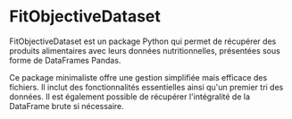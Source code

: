 # FitObjectiveDataset

FitObjectiveDataset est un package Python qui permet de récupérer des produits alimentaires avec leurs données nutritionnelles, présentées sous forme de DataFrames Pandas.

Ce package minimaliste offre une gestion simplifiée mais efficace des fichiers. Il inclut des fonctionnalités essentielles ainsi qu'un premier tri des données. Il est également possible de récupérer l'intégralité de la DataFrame brute si nécessaire.
